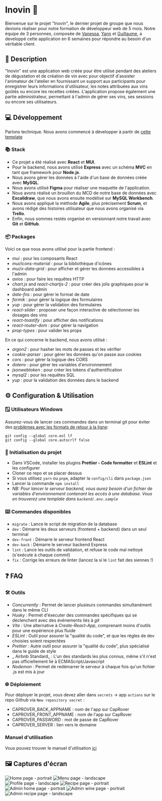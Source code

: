 # Inovin 🍷

Bienvenue sur le projet "Inovin", le dernier projet de groupe que nous devions réaliser pour notre formation de développeur web de 5 mois.
Notre équipe de 3 personnes, composée de [Vanessa](https://github.com/VanessaGrd), [Yann](https://github.com/LocoBajo) et [Guillaume](https://github.com/Wraethh), a developpé cette application en 6 semaines pour répondre au besoin d'un véritable client.

## 📝 Description

"Inovin" est une application web créée pour être utilisé pendant des ateliers de dégustation et de création de vin avec pour objectif d'assister l'animateur de l'atelier en fournissant un support aux participants pour enregistrer leurs informations d'utilisateur, les notes attribuées aux vins goûtés ou encore les recettes créées.
L'application propose également une partie administrateur, permettant à l'admin de gérer ses vins, ses sessions ou encore ses utilisateurs.

## 💻 Développement

Parlons technique.
Nous avons commencé à développer à partir de [cette template](https://github.com/WildCodeSchool/js-template-fullstack)

### 📚 Stack

- Ce projet a été réalisé avec **React** et **MUI**.
- Pour le backend, nous avons utilisé **Express** avec un schéma **MVC** en tant que framework pour **Node.js**.
- Nous avons gérer les données à l'aide d'un base de données créée avec **MySQL**.
- Nous avons utilisé **Figma** pour réaliser une maquette de l'application.
- Nous avons réalisé un brouillon du MCD de notre base de données avec **Excalidraw**, que nous avons ensuite modélisé sur **MySQL Workbench**.
- Nous avons appliqué la méthode **Agile**, plus précisement **Scrum**, et avons rédigé des histoires utilisateur que nous avons organisé via **Trello**.
- Enfin, nous sommes restés organisé en versionnant notre travail avec **Git** et **GitHub**.

### 📦 Packages

Voici ce que nous avons utilisé pour la partie frontend :

- _mui_ : pour les composants React
- _mui/icons-material_ : pour la bibliothèque d'icônes
- _mui/x-data-grid_ : pour afficher et gérer les données accessibles à l'admin
- _axios_ : pour faire les requêtes HTTP
- _chart.js_ and _react-chartjs-2_ : pour créer des jolis graphiques pour le dashboard admin
- _date-fns_ : pour gérer le format de date
- _formik_ : pour gérer la logique des formulaires
- _yup_ : pour gérer la validation des formulaires
- _react-slider_ : proposer une façon interactive de sélectionner les dosages des vins
- _react-toastify_ : pour afficher des notifications
- _react-router-dom_ : pour gérer la navigation
- _prop-types_ : pour valider les props

En ce qui concerne le backend, nous avons utilisé :

- _argon2_ : pour hasher les mots de passes et les vérifier
- _cookie-parser_ : pour gérer les données qu'on passe aux cookies
- _cors_ : pour gérer la logique des CORS
- _dotenv_ : pour gérer les variables d'environnement
- _jsonwebtoken_ : pour créer les tokens d'authentification
- _mysql2_ : pour les requêtes SQL
- _yup_ : pour la validation des données dans le backend

## ⚙️ Configuration & Utilisation

### 🪟 Utilisateurs Windows

Assurez-vous de lancer ces commandes dans un terminal git pour éviter des [problèmes avec les formats de retour à la ligne](https://en.wikipedia.org/wiki/Newline#Issues_with_different_newline_formats):

```
git config --global core.eol lf
git config --global core.autocrlf false
```

### 🚀 Initialisation du projet

- Dans VSCode, installer les plugins **Prettier - Code formatter** et **ESLint** et les configurer
- Cloner ce repo et se placer dessus
- Si vous utilisez `yarn` ou `pnpm`, adapter la `config/cli` dans `package.json`
- Lancer la commande `npm install`
- _NB: Pour lancer le serveur backend, vous aurez besoin d'un fichier de variables d'environnement contenant les accès à une database. Vous en trouverez une template dans `backend/.env.sample`_

### ⌨️ Commandes disponibles

- `migrate` : Lance le script de migration de la database
- `dev` : Démarre les deux serveurs (frontend + backend) dans un seul terminal
- `dev-front` : Démarre le serveur frontend React
- `dev-back` : Démarre le serveur backend Express
- `lint` : Lance les outils de validation, et refuse le code mal nettoyé (s'exécute à chaque _commit_)
- `fix` : Corrige les erreurs de linter (lancez la si le `lint` fait des siennes !)

## ❓ FAQ

### 🛠️ Outils

- _Concurrently_ : Permet de lancer plusieurs commandes simultanément dans le même CLI
- _Husky_ : Permet d'éxecuter des commandes spécifiques qui se déclenchent avec des événements liés à _git_
- _Vite_ : Une alternative à _Create-React-App_, comprenant moins d'outils pour une expérience plus fluide
- _ESLint_ : Outil pour assurer la "qualité du code", et que les règles de dev choisies soient respectées
- _Prettier_ : Autre outil pour assurer la "qualité du code", plus spécialisé dans le guide de style
- _ Airbnb Standard_ : L'un des standards les plus connus, même s'il n'est pas officiellement lié à ECMAScript/Javascript
- _Nodemon_ : Permet de redémarrer le serveur à chaque fois qu'un fichier .js est mis à jour

### 🌐 Déploiement

Pour déployer le projet, vous devez aller dans `secrets` → app `actions` sur le repo Github via `New repository secret` :

- CAPROVER_BACK_APPNAME : nom de l'app sur CapRover
- CAPROVER_FRONT_APPNAME : nom de l'app sur CapRover
- CAPROVER_PASSWORD : mot de passe de CapRover
- CAPROVER_SERVER : lien vers le domaine

### Manuel d'utilisation
Vous pouvez trouver le manuel d'utilisation [ici](https://docs.google.com/document/d/1DCd8XOz6ZJCDXSdnaJvaYA7iLfw7h0cQIXp6JCM-DmE/edit?usp=sharing)

## 🖼️ Captures d'écran

![Home page - portrait](/frontend/src/assets/screenshots/inovin4.png)
![Menu page - landscape](/frontend/src/assets/screenshots/inovin5.png)
![Profile page - landscape](/frontend/src/assets/screenshots/inovin6.png)
![Recipe page - portrait](/frontend/src/assets/screenshots/inovin7.png)
![Admin home page - portrait](/frontend/src/assets/screenshots/inovin1.png)
![Admin wine page - portrait](/frontend/src/assets/screenshots/inovin2.png)
![Admin recipe page - landscape](/frontend/src/assets/screenshots/inovin3.png)
